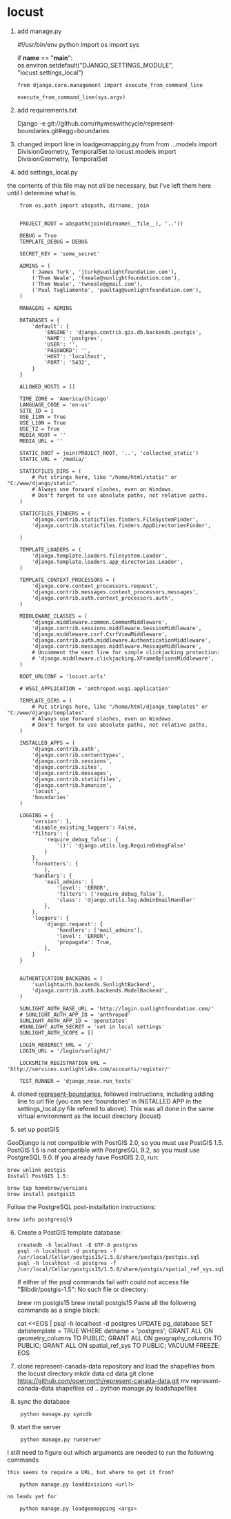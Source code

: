 locust
======

1.  add manage.py

    #!/usr/bin/env python
    import os
    import sys

    if __name__ == "__main__":
        os.environ.setdefault("DJANGO_SETTINGS_MODULE", "locust.settings_local")

        from django.core.management import execute_from_command_line

        execute_from_command_line(sys.argv)


2.  add requirements.txt

    Django
    -e git://github.com/rhymeswithcycle/represent-boundaries.git#egg=boundaries

3.  changed import line in loadgeomapping.py
  from
    from ...models import DivisionGeometry, TemporalSet
  to
    locust.models import DivisionGeometry, TemporalSet

4. add settings_local.py

the contents of this file may not <em> all </em> be necessary, but I've left them here until I determine what is.

        from os.path import abspath, dirname, join


        PROJECT_ROOT = abspath(join(dirname(__file__), '..'))

        DEBUG = True
        TEMPLATE_DEBUG = DEBUG

        SECRET_KEY = 'some_secret'

        ADMINS = (
            ('James Turk', 'jturk@sunlightfoundation.com'),
            ('Thom Neale', 'tneale@sunlightfoundation.com'),
            ('Thom Neale', 'twneale@gmail.com'),
            ('Paul Tagliamonte', 'paultag@sunlightfoundation.com'),
        )

        MANAGERS = ADMINS

        DATABASES = {
            'default': {
                'ENGINE': 'django.contrib.gis.db.backends.postgis',
                'NAME': 'postgres',
                'USER': '',
                'PASSWORD': '',
                'HOST': 'localhost',
                'PORT': '5432',
            }
        }

        ALLOWED_HOSTS = []

        TIME_ZONE = 'America/Chicago'
        LANGUAGE_CODE = 'en-us'
        SITE_ID = 1
        USE_I18N = True
        USE_L10N = True
        USE_TZ = True
        MEDIA_ROOT = ''
        MEDIA_URL = ''

        STATIC_ROOT = join(PROJECT_ROOT, '..', 'collected_static')
        STATIC_URL = '/media/'

        STATICFILES_DIRS = (
            # Put strings here, like "/home/html/static" or "C:/www/django/static".
            # Always use forward slashes, even on Windows.
            # Don't forget to use absolute paths, not relative paths.
        )

        STATICFILES_FINDERS = (
            'django.contrib.staticfiles.finders.FileSystemFinder',
            'django.contrib.staticfiles.finders.AppDirectoriesFinder',

        )

        TEMPLATE_LOADERS = (
            'django.template.loaders.filesystem.Loader',
            'django.template.loaders.app_directories.Loader',
        )

        TEMPLATE_CONTEXT_PROCESSORS = (
            'django.core.context_processors.request',
            'django.contrib.messages.context_processors.messages',
            'django.contrib.auth.context_processors.auth',
        )

        MIDDLEWARE_CLASSES = (
            'django.middleware.common.CommonMiddleware',
            'django.contrib.sessions.middleware.SessionMiddleware',
            'django.middleware.csrf.CsrfViewMiddleware',
            'django.contrib.auth.middleware.AuthenticationMiddleware',
            'django.contrib.messages.middleware.MessageMiddleware',
            # Uncomment the next line for simple clickjacking protection:
            # 'django.middleware.clickjacking.XFrameOptionsMiddleware',
        )

        ROOT_URLCONF = 'locust.urls'

        # WSGI_APPLICATION = 'anthropod.wsgi.application'

        TEMPLATE_DIRS = (
            # Put strings here, like "/home/html/django_templates" or "C:/www/django/templates".
            # Always use forward slashes, even on Windows.
            # Don't forget to use absolute paths, not relative paths.
        )

        INSTALLED_APPS = (
            'django.contrib.auth',
            'django.contrib.contenttypes',
            'django.contrib.sessions',
            'django.contrib.sites',
            'django.contrib.messages',
            'django.contrib.staticfiles',
            'django.contrib.humanize',
            'locust',
            'boundaries'
        )

        LOGGING = {
            'version': 1,
            'disable_existing_loggers': False,
            'filters': {
                'require_debug_false': {
                    '()': 'django.utils.log.RequireDebugFalse'
                }
            },
            'formatters': {
                },
            'handlers': {
                'mail_admins': {
                    'level': 'ERROR',
                    'filters': ['require_debug_false'],
                    'class': 'django.utils.log.AdminEmailHandler'
                },
            },
            'loggers': {
                'django.request': {
                    'handlers': ['mail_admins'],
                    'level': 'ERROR',
                    'propagate': True,
                },
            }
        }


        AUTHENTICATION_BACKENDS = (
            'sunlightauth.backends.SunlightBackend',
            'django.contrib.auth.backends.ModelBackend',
        )

        SUNLIGHT_AUTH_BASE_URL = 'http://login.sunlightfoundation.com/'
        # SUNLIGHT_AUTH_APP_ID = 'anthropod'
        SUNLIGHT_AUTH_APP_ID = 'openstates'
        #SUNLIGHT_AUTH_SECRET = 'set in local settings'
        SUNLIGHT_AUTH_SCOPE = []

        LOGIN_REDIRECT_URL = '/'
        LOGIN_URL = '/login/sunlight/'

        LOCKSMITH_REGISTRATION_URL = 'http://services.sunlightlabs.com/accounts/register/'

        TEST_RUNNER = 'django_nose.run_tests'



4. cloned [represent-boundaries](https://github.com/rhymeswithcycle/represent-boundaries), followed instructions, including adding line to url file (you can see 'boundaries' in INSTALLED APP in the settings_local.py file refered to above). This was all done in the same virtual environment as the locust directory (locust)

5.  set up postGIS

  GeoDjango is not compatible with PostGIS 2.0, so you must use PostGIS 1.5. PostGIS 1.5 is not compatible with PostgreSQL 9.2, so you must use PostgreSQL 9.0. If you already have PostGIS 2.0, run:

    brew unlink postgis
    Install PostGIS 1.5:

    brew tap homebrew/versions
    brew install postgis15
  Follow the PostgreSQL post-installation instructions:

    brew info postgresql9

6.  Create a PostGIS template database:

        createdb -h localhost -E UTF-8 postgres
        psql -h localhost -d postgres -f /usr/local/Cellar/postgis15/1.5.8/share/postgis/postgis.sql
        psql -h localhost -d postgres -f /usr/local/Cellar/postgis15/1.5.8/share/postgis/spatial_ref_sys.sql

    If either of the psql commands fail with could not access file "$libdir/postgis-1.5": No such file or directory:

    brew rm postgis15
    brew install postgis15
    Paste all the following commands as a single block:

    cat <<EOS | psql -h localhost -d postgres
    UPDATE pg_database SET datistemplate = TRUE WHERE datname = 'postgres';
    GRANT ALL ON geometry_columns TO PUBLIC;
    GRANT ALL ON geography_columns TO PUBLIC;
    GRANT ALL ON spatial_ref_sys TO PUBLIC;
    VACUUM FREEZE;
    EOS

7.  clone represent-canada-data repository and load the shapefiles 
    from the locust directory
            mkdir data
            cd data
            git clone https://github.com/opennorth/represent-canada-data.git
            mv represent-canada-data shapefiles
            cd ..
            python manage.py loadshapefiles



7. sync the database

        python manage.py syncdb



8. start the server

        python manage.py runserver

I still need to figure out which arguments are needed to run the following commands
    
    this seems to require a URL, but where to get it from?
    
        python manage.py loaddivisions <url?>

    no leads yet for 

        python manage.py loadgeomapping <args>



